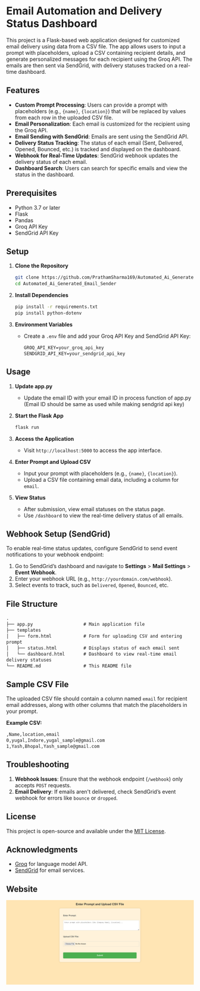 # Email Automation and Delivery Status Dashboard

This project is a Flask-based web application designed for customized email delivery using data from a CSV file. The app allows users to input a prompt with placeholders, upload a CSV containing recipient details, and generate personalized messages for each recipient using the Groq API. The emails are then sent via SendGrid, with delivery statuses tracked on a real-time dashboard.

## Features

- **Custom Prompt Processing**: Users can provide a prompt with placeholders (e.g., `{name}`, `{location}`) that will be replaced by values from each row in the uploaded CSV file.
- **Email Personalization**: Each email is customized for the recipient using the Groq API.
- **Email Sending with SendGrid**: Emails are sent using the SendGrid API.
- **Delivery Status Tracking**: The status of each email (Sent, Delivered, Opened, Bounced, etc.) is tracked and displayed on the dashboard.
- **Webhook for Real-Time Updates**: SendGrid webhook updates the delivery status of each email.
- **Dashboard Search**: Users can search for specific emails and view the status in the dashboard.

## Prerequisites

- Python 3.7 or later
- Flask
- Pandas
- Groq API Key
- SendGrid API Key

## Setup

1. **Clone the Repository**
   ```bash
   git clone https://github.com/PrathamSharma169/Automated_Ai_Generated_Email_Sender.git
   cd Automated_Ai_Generated_Email_Sender
   ```

2. **Install Dependencies**
   ```bash
   pip install -r requirements.txt
   pip install python-dotenv
   ```

3. **Environment Variables**
   - Create a `.env` file and add your Groq API Key and SendGrid API Key:
     ```plaintext
     GROQ_API_KEY=your_groq_api_key
     SENDGRID_API_KEY=your_sendgrid_api_key
     ```

## Usage

1. **Update app.py**
    - Update the email ID with your email ID in process function of app.py (Email ID should be same as used while making sendgrid api key)

2. **Start the Flask App**
   ```bash
   flask run
   ```

3. **Access the Application**
   - Visit `http://localhost:5000` to access the app interface.

4. **Enter Prompt and Upload CSV**
   - Input your prompt with placeholders (e.g., `{name}`, `{location}`).
   - Upload a CSV file containing email data, including a column for `email`.

5. **View Status**
   - After submission, view email statuses on the status page.
   - Use `/dashboard` to view the real-time delivery status of all emails.

## Webhook Setup (SendGrid)

To enable real-time status updates, configure SendGrid to send event notifications to your webhook endpoint:
1. Go to SendGrid’s dashboard and navigate to **Settings** > **Mail Settings** > **Event Webhook**.
2. Enter your webhook URL (e.g., `http://yourdomain.com/webhook`).
3. Select events to track, such as `Delivered`, `Opened`, `Bounced`, etc.

## File Structure

```plaintext
.
├── app.py                   # Main application file
├── templates
│   ├── form.html            # Form for uploading CSV and entering prompt
│   ├── status.html          # Displays status of each email sent
│   └── dashboard.html       # Dashboard to view real-time email delivery statuses            
└── README.md                # This README file
```

## Sample CSV File

The uploaded CSV file should contain a column named `email` for recipient email addresses, along with other columns that match the placeholders in your prompt.

**Example CSV:**
```csv
,Name,location,email
0,yugal,Indore,yugal_sample@gmail.com
1,Yash,Bhopal,Yash_sample@gmail.com
```

## Troubleshooting

1. **Webhook Issues**: Ensure that the webhook endpoint (`/webhook`) only accepts `POST` requests.
2. **Email Delivery**: If emails aren't delivered, check SendGrid’s event webhook for errors like `bounce` or `dropped`.

## License

This project is open-source and available under the [MIT License](LICENSE).

## Acknowledgments

- [Groq](https://groq.com/) for language model API.
- [SendGrid](https://sendgrid.com/) for email services.

## Website
![Website Screenshot](website.png)